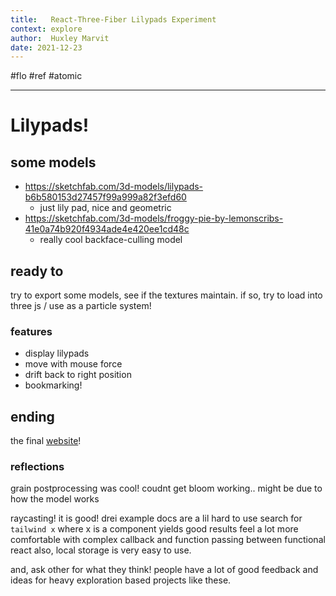 ```yaml
---
title:   React-Three-Fiber Lilypads Experiment
context: explore
author:  Huxley Marvit
date: 2021-12-23
---
```


#flo #ref #atomic

***

# Lilypads!


## some models
- https://sketchfab.com/3d-models/lilypads-b6b580153d27457f99a999a82f3efd60
	- just lily pad, nice and geometric
- https://sketchfab.com/3d-models/froggy-pie-by-lemonscribs-41e0a74b920f4934ade4e420ee1cd48c
	- really cool backface-culling model


## ready to
try to export some models, see if the textures maintain. if so, try to load into three js / use as a particle system!

### features
- display lilypads
- move with mouse force
- drift back to right position
- bookmarking!


## ending

the final [website](https://lilypads.sanity.gq)!

### reflections

grain postprocessing was cool!
coudnt get bloom working.. might be due to how the model works

raycasting! it is good!
drei example docs are a lil hard to use
search for `tailwind x` where x is a component yields good results
feel a lot more comfortable with complex callback and function passing between functional react
also, local storage is very easy to use.

and, ask other for what they think! people have a lot of good feedback and ideas for heavy exploration based projects like these. 

























